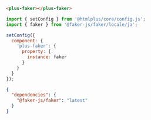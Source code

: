 ```html [template]
<plus-faker></plus-faker>
```

```js [config]
import { setConfig } from '@htmlplus/core/config.js';
import { faker } from '@faker-js/faker/locale/ja';

setConfig({
  component: {
    'plus-faker': {
      property: {
        instance: faker
      }
    }
  }
});
```

```json [settings]
{
  "dependencies": {
    "@faker-js/faker": "latest"
  }
}
```
